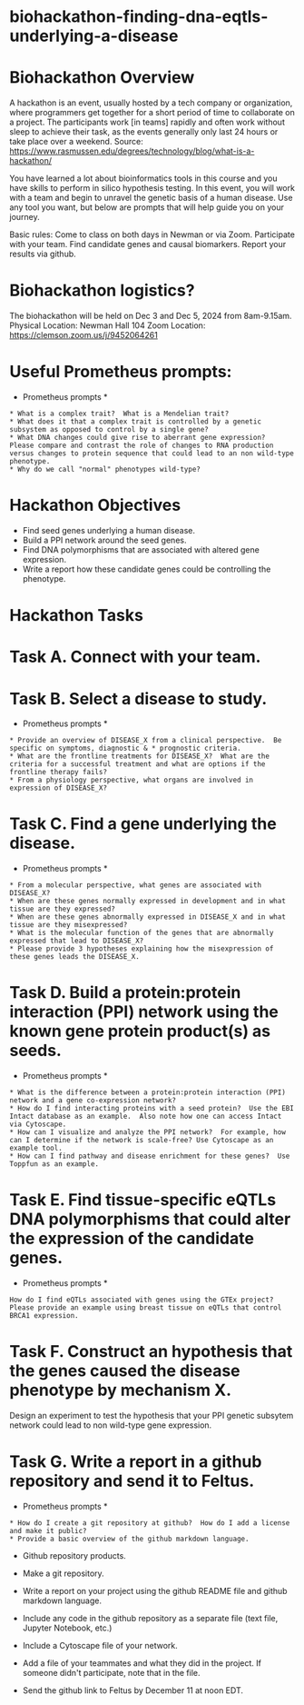 # biohackathon-finding-dna-eqtls-underlying-a-disease


# Biohackathon Overview

A hackathon is an event, usually hosted by a tech company or organization, where programmers get together for a short period of time to collaborate on a project. The participants work [in teams] rapidly and often work without sleep to achieve their task, as the events generally only last 24 hours or take place over a weekend.  Source: https://www.rasmussen.edu/degrees/technology/blog/what-is-a-hackathon/

You have learned a lot about bioinformatics tools in this course and you have skills to perform in silico hypothesis testing.  In this event, you will work with a team and begin to unravel the genetic basis of a human disease.   Use any tool you want, but below are prompts that will help guide you on your journey.

Basic rules:  Come to class on both days in Newman or via Zoom. Participate with your team.  Find candidate genes and causal biomarkers. Report your results via github.

# Biohackathon logistics?

The biohackathon will be held on Dec 3 and Dec 5, 2024 from 8am-9.15am.  
Physical Location: Newman Hall 104
Zoom Location: https://clemson.zoom.us/j/9452064261

# Useful Prometheus prompts:

* Prometheus prompts *
```
* What is a complex trait?  What is a Mendelian trait?
* What does it that a complex trait is controlled by a genetic subsystem as opposed to control by a single gene?
* What DNA changes could give rise to aberrant gene expression?  Please compare and contrast the role of changes to RNA production versus changes to protein sequence that could lead to an non wild-type phenotype.
* Why do we call "normal" phenotypes wild-type?
```

# Hackathon Objectives

* Find seed genes underlying a human disease.
* Build a PPI network around the seed genes.
* Find DNA polymorphisms that are associated with altered gene expression.
* Write a report how these candidate genes could be controlling the phenotype.

# Hackathon Tasks
# Task A. Connect with your team.

# Task B. Select a disease to study.

* Prometheus prompts *
```
* Provide an overview of DISEASE_X from a clinical perspective.  Be specific on symptoms, diagnostic & * prognostic criteria.
* What are the frontline treatments for DISEASE_X?  What are the criteria for a successful treatment and what are options if the frontline therapy fails?
* From a physiology perspective, what organs are involved in expression of DISEASE_X?
```

# Task C. Find a gene underlying the disease.

* Prometheus prompts *

```
* From a molecular perspective, what genes are associated with DISEASE_X?
* When are these genes normally expressed in development and in what tissue are they expressed?
* When are these genes abnormally expressed in DISEASE_X and in what tissue are they misexpressed?
* What is the molecular function of the genes that are abnormally expressed that lead to DISEASE_X?
* Please provide 3 hypotheses explaining how the misexpression of these genes leads the DISEASE_X.
```

# Task D. Build a protein:protein interaction (PPI) network using the known gene protein product(s) as seeds.

* Prometheus prompts *

```
* What is the difference between a protein:protein interaction (PPI) network and a gene co-expression network?
* How do I find interacting proteins with a seed protein?  Use the EBI Intact database as an example.  Also note how one can access Intact via Cytoscape.
* How can I visualize and analyze the PPI network?  For example, how can I determine if the network is scale-free? Use Cytoscape as an example tool.
* How can I find pathway and disease enrichment for these genes?  Use Toppfun as an example. 
```

# Task E.  Find tissue-specific eQTLs DNA polymorphisms that could alter the expression of the candidate genes.

* Prometheus prompts *

```
How do I find eQTLs associated with genes using the GTEx project?  Please provide an example using breast tissue on eQTLs that control BRCA1 expression.

```
# Task F. Construct an hypothesis that the genes caused the disease phenotype by mechanism X.  

Design an experiment to test the hypothesis that your PPI genetic subsytem network could lead to non wild-type gene expression.

# Task G. Write a report in a github repository and send it to Feltus.

* Prometheus prompts *

```
* How do I create a git repository at github?  How do I add a license and make it public?
* Provide a basic overview of the github markdown language.
```

* Github repository products.
 
* Make a git repository.  
* Write a report on your project using the github README file and github markdown language.
* Include any code in the github repository as a separate file (text file, Jupyter Notebook, etc.)
* Include a Cytoscape file of your network.
* Add a file of your teammates and what they did in the project.  If someone didn't participate, note that in the file.
* Send the github link to Feltus by December 11 at noon EDT.
